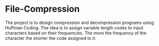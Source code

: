 # File-Compression
The project is to design compression and decompression programs using Huffman Coding. The idea is to assign variable length codes to input characters based on their frequencies. The more the frequency of the character the shorter the code assigned to it.
